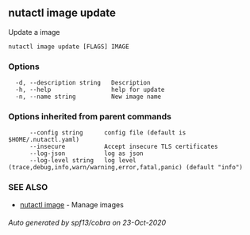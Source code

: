 ## nutactl image update

Update a image

```
nutactl image update [FLAGS] IMAGE
```

### Options

```
  -d, --description string   Description
  -h, --help                 help for update
  -n, --name string          New image name
```

### Options inherited from parent commands

```
      --config string      config file (default is $HOME/.nutactl.yaml)
      --insecure           Accept insecure TLS certificates
      --log-json           log as json
      --log-level string   log level (trace,debug,info,warn/warning,error,fatal,panic) (default "info")
```

### SEE ALSO

* [nutactl image](nutactl_image.md)	 - Manage images

###### Auto generated by spf13/cobra on 23-Oct-2020
